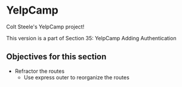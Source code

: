 # YelpCamp
Colt Steele's YelpCamp project!

This version is a part of Section 35: YelpCamp Adding Authentication

## Objectives for this section
- Refractor the routes
    - Use express outer to reorganize the routes
         